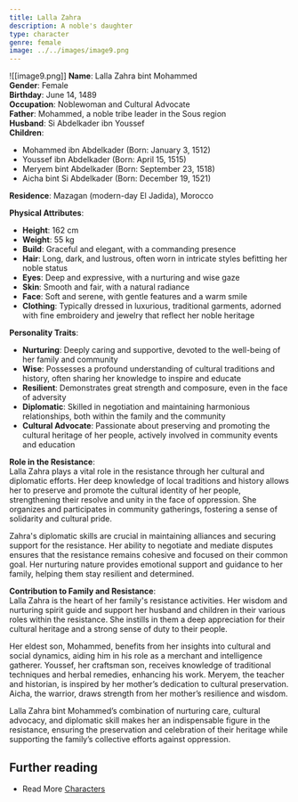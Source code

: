 ```yaml
---
title: Lalla Zahra
description: A noble's daughter
type: character
genre: female
image: ../../images/image9.png
---
```

![[image9.png]]
**Name**: Lalla Zahra bint Mohammed  
**Gender**: Female  
**Birthday**: June 14, 1489  
**Occupation**: Noblewoman and Cultural Advocate  
**Father**: Mohammed, a noble tribe leader in the Sous region  
**Husband**: Si Abdelkader ibn Youssef  
**Children**: 
  - Mohammed ibn Abdelkader (Born: January 3, 1512)
  - Youssef ibn Abdelkader (Born: April 15, 1515)
  - Meryem bint Abdelkader (Born: September 23, 1518)
  - Aicha bint Si Abdelkader (Born: December 19, 1521)

**Residence**: Mazagan (modern-day El Jadida), Morocco  

**Physical Attributes**:  
- **Height**: 162 cm  
- **Weight**: 55 kg  
- **Build**: Graceful and elegant, with a commanding presence  
- **Hair**: Long, dark, and lustrous, often worn in intricate styles befitting her noble status  
- **Eyes**: Deep and expressive, with a nurturing and wise gaze  
- **Skin**: Smooth and fair, with a natural radiance  
- **Face**: Soft and serene, with gentle features and a warm smile  
- **Clothing**: Typically dressed in luxurious, traditional garments, adorned with fine embroidery and jewelry that reflect her noble heritage

**Personality Traits**:  
- **Nurturing**: Deeply caring and supportive, devoted to the well-being of her family and community  
- **Wise**: Possesses a profound understanding of cultural traditions and history, often sharing her knowledge to inspire and educate  
- **Resilient**: Demonstrates great strength and composure, even in the face of adversity  
- **Diplomatic**: Skilled in negotiation and maintaining harmonious relationships, both within the family and the community  
- **Cultural Advocate**: Passionate about preserving and promoting the cultural heritage of her people, actively involved in community events and education

**Role in the Resistance**:  
Lalla Zahra plays a vital role in the resistance through her cultural and diplomatic efforts. Her deep knowledge of local traditions and history allows her to preserve and promote the cultural identity of her people, strengthening their resolve and unity in the face of oppression. She organizes and participates in community gatherings, fostering a sense of solidarity and cultural pride.

Zahra's diplomatic skills are crucial in maintaining alliances and securing support for the resistance. Her ability to negotiate and mediate disputes ensures that the resistance remains cohesive and focused on their common goal. Her nurturing nature provides emotional support and guidance to her family, helping them stay resilient and determined.

**Contribution to Family and Resistance**:  
Lalla Zahra is the heart of her family's resistance activities. Her wisdom and nurturing spirit guide and support her husband and children in their various roles within the resistance. She instills in them a deep appreciation for their cultural heritage and a strong sense of duty to their people.

Her eldest son, Mohammed, benefits from her insights into cultural and social dynamics, aiding him in his role as a merchant and intelligence gatherer. Youssef, her craftsman son, receives knowledge of traditional techniques and herbal remedies, enhancing his work. Meryem, the teacher and historian, is inspired by her mother’s dedication to cultural preservation. Aicha, the warrior, draws strength from her mother’s resilience and wisdom.

Lalla Zahra bint Mohammed’s combination of nurturing care, cultural advocacy, and diplomatic skill makes her an indispensable figure in the resistance, ensuring the preservation and celebration of their heritage while supporting the family’s collective efforts against oppression.

## Further reading

- Read More [Characters](/characters/)
